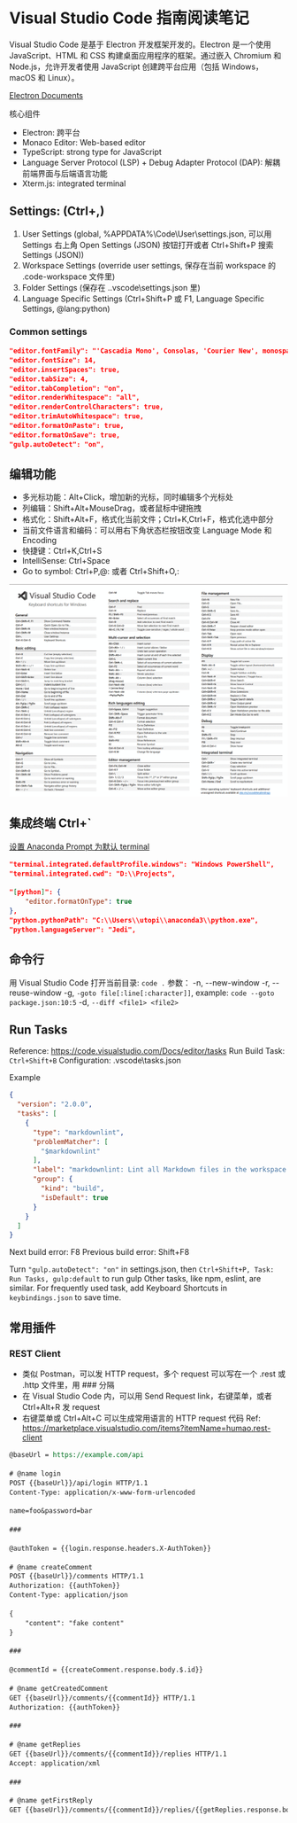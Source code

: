 # Visual Studio Code 指南阅读笔记

Visual Studio Code 是基于 Electron 开发框架开发的。Electron 是一个使用 JavaScript、HTML 和 CSS 构建桌面应用程序的框架。通过嵌入 Chromium 和 Node.js，允许开发者使用 JavaScript 创建跨平台应用（包括 Windows，macOS 和 Linux）。

[Electron Documents](https://www.electronjs.org/docs/latest/)

核心组件

- Electron: 跨平台
- Monaco Editor: Web-based editor
- TypeScript: strong type for JavaScript
- Language Server Protocol (LSP) + Debug Adapter Protocol (DAP): 解耦前端界面与后端语言功能
- Xterm.js: integrated terminal

## Settings: (Ctrl+,)

1. User Settings (global, %APPDATA%\Code\User\settings.json, 可以用 Settings 右上角 Open Settings (JSON) 按钮打开或者 Ctrl+Shift+P 搜索 Settings (JSON))
2. Workspace Settings (override user settings, 保存在当前 workspace 的 .code-workspace 文件里)
3. Folder Settings (保存在 .\.vscode\settings.json 里)
4. Language Specific Settings (Ctrl+Shift+P 或 F1, Language Specific Settings, @lang:python)

### Common settings

``` json
"editor.fontFamily": "'Cascadia Mono', Consolas, 'Courier New', monospace",
"editor.fontSize": 14,
"editor.insertSpaces": true,
"editor.tabSize": 4,
"editor.tabCompletion": "on",
"editor.renderWhitespace": "all",
"editor.renderControlCharacters": true,
"editor.trimAutoWhitespace": true,
"editor.formatOnPaste": true,
"editor.formatOnSave": true,
"gulp.autoDetect": "on",
```

## 编辑功能

- 多光标功能：Alt+Click，增加新的光标，同时编辑多个光标处
- 列编辑：Shift+Alt+MouseDrag，或者鼠标中键拖拽
- 格式化：Shift+Alt+F，格式化当前文件；Ctrl+K,Ctrl+F，格式化选中部分
- 当前文件语言和编码：可以用右下角状态栏按钮改变 Language Mode 和 Encoding
- 快捷键：Ctrl+K,Ctrl+S
- IntelliSense: Ctrl+Space
- Go to symbol: Ctrl+P,@: 或者 Ctrl+Shift+O,:

![Visual Studio Code Keyboard Shortcuts](../images/VisualStudioCode%20Shortcuts.gif)

## 集成终端 Ctrl+`

[设置 Anaconda Prompt 为默认 terminal](https://blog.csdn.net/god_wen/article/details/99450356)

``` json
"terminal.integrated.defaultProfile.windows": "Windows PowerShell",
"terminal.integrated.cwd": "D:\\Projects",

"[python]": {
    "editor.formatOnType": true
},
"python.pythonPath": "C:\\Users\\utopi\\anaconda3\\python.exe",
"python.languageServer": "Jedi",
```

## 命令行

用 Visual Studio Code 打开当前目录: `code .`
参数：
-n, --new-window
-r, --reuse-window
-g, `-goto file[:line[:character]]`, example: `code --goto package.json:10:5`
-d, `--diff <file1> <file2>`

## Run Tasks

Reference: <https://code.visualstudio.com/Docs/editor/tasks>
Run Build Task: `Ctrl+Shift+B`
Configuration: .vscode\tasks.json

Example

``` json
{
  "version": "2.0.0",
  "tasks": [
    {
      "type": "markdownlint",
      "problemMatcher": [
        "$markdownlint"
      ],
      "label": "markdownlint: Lint all Markdown files in the workspace with markdownlint",
      "group": {
        "kind": "build",
        "isDefault": true
      }
    }
  ]
}
```

Next build error: F8
Previous build error: Shift+F8

Turn `"gulp.autoDetect": "on"` in settings.json, then `Ctrl+Shift+P, Task: Run Tasks, gulp:default` to run gulp
Other tasks, like npm, eslint, are similar.
For frequently used task, add Keyboard Shortcuts in `keybindings.json` to save time.

## 常用插件

### REST Client

- 类似 Postman，可以发 HTTP request，多个 request 可以写在一个 .rest 或 .http 文件里，用 ### 分隔
- 在 Visual Studio Code 内，可以用 Send Request link，右键菜单，或者 Ctrl+Alt+R 发 request
- 右键菜单或 Ctrl+Alt+C 可以生成常用语言的 HTTP request 代码
Ref: <https://marketplace.visualstudio.com/items?itemName=humao.rest-client>

``` rest
@baseUrl = https://example.com/api

# @name login
POST {{baseUrl}}/api/login HTTP/1.1
Content-Type: application/x-www-form-urlencoded

name=foo&password=bar

###

@authToken = {{login.response.headers.X-AuthToken}}

# @name createComment
POST {{baseUrl}}/comments HTTP/1.1
Authorization: {{authToken}}
Content-Type: application/json

{
    "content": "fake content"
}

###

@commentId = {{createComment.response.body.$.id}}

# @name getCreatedComment
GET {{baseUrl}}/comments/{{commentId}} HTTP/1.1
Authorization: {{authToken}}

###

# @name getReplies
GET {{baseUrl}}/comments/{{commentId}}/replies HTTP/1.1
Accept: application/xml

###

# @name getFirstReply
GET {{baseUrl}}/comments/{{commentId}}/replies/{{getReplies.response.body.//reply[1]/@id}}
```
